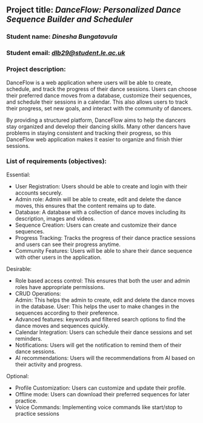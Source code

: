 ## Project title: *DanceFlow: Personalized Dance Sequence Builder and Scheduler*

### Student name: *Dinesha Bungatavula*

### Student email: *dlb29@student.le.ac.uk*

### Project description: 
DanceFlow is a web application where users will be able to create, schedule, and track the progress of their dance sessions. Users can choose their preferred dance moves from a database, customize their sequences, and schedule their sessions in a calendar. This also allows users to track their progress, set new goals, and interact with the community of dancers. 

By providing a structured platform, DanceFlow aims to help the dancers stay organized and develop their dancing skills. Many other dancers have problems in staying consistent and tracking their progress, so this DanceFlow web application makes it easier to organize and finish thier sessions.

### List of requirements (objectives): 
 

Essential:
- User Registration: Users should be able to create and login with their accounts securely. 
- Admin role: Admin will be able to create, edit and delete the dance moves, this ensures that the content remains up to date. 
- Database: A database with a collection of dance moves including its description, images and videos. 
- Sequence Creation: Users can create and customize their dance sequences. 
- Progress Tracking: Tracks the progress of their dance practice sessions and users can see their progress anytime. 
- Community Features: Users will be able to share their dance sequence with other users in the application.  

Desirable:
- Role based access control: This ensures that both the user and admin roles have appropriate permissions. 
- CRUD Operations:  
  Admin: This helps the admin to create, edit and delete the dance moves in the database. 
  User: This helps the user to make changes in the sequences according to their preference. 
- Advanced features: keywords and filtered search options to find the dance moves and sequences quickly.  
- Calendar Integration: Users can schedule their dance sessions and set reminders. 
- Notifications: Users will get the notification to remind them of their dance sessions. 
- AI recommendations: Users will the recommendations from AI based on their activity and progress. 

Optional:
- Profile Customization: Users can customize and update their profile. 
- Offline mode: Users can download their preferred sequences for later practice. 
- Voice Commands: Implementing voice commands like start/stop to practice sessions 